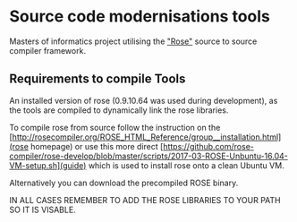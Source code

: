 # Source code modernisations tools
Masters of informatics project utilising the ["Rose"](http://rosecompiler.org/) source to source compiler framework.

## Requirements to compile Tools
An installed version of rose (0.9.10.64 was used during development), as the tools are compiled to dynamically link the rose libraries.

To compile rose from source follow the instruction on the [http://rosecompiler.org/ROSE_HTML_Reference/group__installation.html](rose homepage) or use this more direct [https://github.com/rose-compiler/rose-develop/blob/master/scripts/2017-03-ROSE-Unbuntu-16.04-VM-setup.sh](guide) which is used to install rose onto a clean Ubuntu VM.

Alternatively you can download the precompiled ROSE binary.

IN ALL CASES REMEMBER TO ADD THE ROSE LIBRARIES TO YOUR PATH SO IT IS VISABLE.
